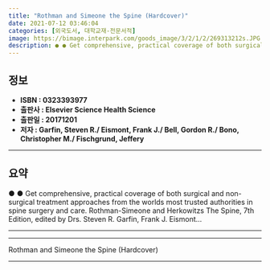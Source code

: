```yaml
---
title: "Rothman and Simeone the Spine (Hardcover)"
date: 2021-07-12 03:46:04
categories: [외국도서, 대학교재-전문서적]
image: https://bimage.interpark.com/goods_image/3/2/1/2/269313212s.JPG
description: ● ● Get comprehensive, practical coverage of both surgical and non-surgical treatment approaches from the worlds most trusted authorities in spine surgery and
---
```


## **정보**

- **ISBN : 0323393977**
- **출판사 : Elsevier Science Health Science**
- **출판일 : 20171201**
- **저자 : Garfin, Steven R./ Eismont, Frank J./ Bell, Gordon R./ Bono, Christopher M./ Fischgrund, Jeffery**

------



## **요약**

●  ●  Get comprehensive, practical coverage of both surgical and non-surgical treatment approaches from the worlds most trusted authorities in spine surgery and care. Rothman-Simeone and Herkowitzs The Spine, 7th Edition, edited by Drs. Steven R. Garfin, Frank J. Eismont... 

------



------


Rothman and Simeone the Spine (Hardcover) 

------


